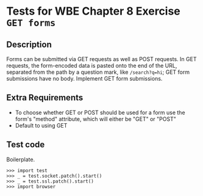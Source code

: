 Tests for WBE Chapter 8 Exercise `GET forms`
============================================

Description
-----------

Forms can be submitted via GET requests as well as POST requests.
In GET requests, the form-encoded data is pasted onto the end of the URL,
  separated from the path by a question mark, like `/search?q=hi`; GET form
  submissions have no body.
Implement GET form submissions.


Extra Requirements
------------------
* To choose whether GET or POST should be used for a form use the form's
  "method" attribute, which will either be "GET" or "POST"
* Default to using GET


Test code
---------

Boilerplate.

    >>> import test
    >>> _ = test.socket.patch().start()
    >>> _ = test.ssl.patch().start()
    >>> import browser
